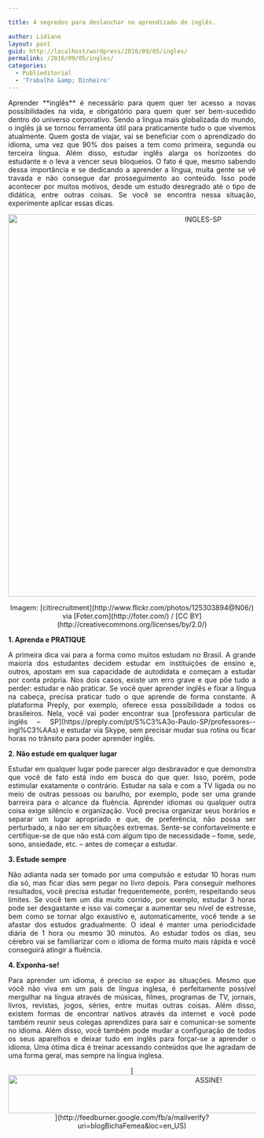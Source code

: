 ```yaml
---

title: 4 segredos para deslanchar no aprendizado do inglês.

author: Lidiane
layout: post
guid: http://localhost/wordpress/2016/09/05/ingles/
permalink: /2016/09/05/ingles/
categories:
  - Publieditorial
  - 'Trabalho &amp; Dinheiro'
---
```

<p align="justify">
  Aprender **inglês** é necessário para quem quer ter acesso a novas possibilidades na vida, e obrigatório para quem quer ser bem-sucedido dentro do universo corporativo. Sendo a língua mais globalizada do mundo, o inglês já se tornou ferramenta útil para praticamente tudo o que vivemos atualmente. Quem gosta de viajar, vai se beneficiar com o aprendizado do idioma, uma vez que 90% dos países a tem como primeira, segunda ou terceira língua. Além disso, estudar inglês alarga os horizontes do estudante e o leva a vencer seus bloqueios. O fato é que, mesmo sabendo dessa importância e se dedicando a aprender a língua, muita gente se vê travada e não consegue dar prosseguimento ao conteúdo. Isso pode acontecer por muitos motivos, desde um estudo desregrado até o tipo de didática, entre outras coisas. Se você se encontra nessa situação, experimente aplicar essas dicas.
</p>

<p align="center">
  <img class="alignnone size-full wp-image-12881" src="http://www.trololodemulher.com.br/blog/wp-content/uploads/2016/09/INGLES-SP.jpg" alt="INGLES-SP" width="778" height="778" />
</p>

<p align="center">
  Imagem: [citirecruitment](http://www.flickr.com/photos/125303894@N06/)  via [Foter.com](http://foter.com/)  / [CC BY](http://creativecommons.org/licenses/by/2.0/) 
</p>

<p align="justify">
  <b>1. Aprenda e PRATIQUE</b>
</p>

<p align="justify">
  A primeira dica vai para a forma como muitos estudam no Brasil. A grande maioria dos estudantes decidem estudar em instituições de ensino e, outros, apostam em sua capacidade de autodidata e começam a estudar por conta própria. Nos dois casos, existe um erro grave e que põe tudo a perder: estudar e não praticar. Se você quer aprender inglês e fixar a língua na cabeça, precisa praticar tudo o que aprende de forma constante. A plataforma Preply, por exemplo, oferece essa possibilidade a todos os brasileiros. Nela, você vai poder encontrar sua [professora particular de inglês – SP](https://preply.com/pt/S%C3%A3o-Paulo-SP/professores--ingl%C3%AAs)  e estudar via Skype, sem precisar mudar sua rotina ou ficar horas no trânsito para poder aprender inglês.
</p>

<p align="justify">
  <b>2. Não estude em qualquer lugar</b>
</p>

<p align="justify">
  Estudar em qualquer lugar pode parecer algo desbravador e que demonstra que você de fato está indo em busca do que quer. Isso, porém, pode estimular exatamente o contrário. Estudar na sala e com a TV ligada ou no meio de outras pessoas ou barulho, por exemplo, pode ser uma grande barreira para o alcance da fluência. Aprender idiomas ou qualquer outra coisa exige silêncio e organização. Você precisa organizar seus horários e separar um lugar apropriado e que, de preferência, não possa ser perturbado, a não ser em situações extremas. Sente-se confortavelmente e certifique-se de que não está com algum tipo de necessidade – fome, sede, sono, ansiedade, etc. – antes de começar a estudar.
</p>

<p align="justify">
  <b>3. Estude sempre</b>
</p>

<p align="justify">
  Não adianta nada ser tomado por uma compulsão e estudar 10 horas num dia só, mas ficar dias sem pegar no livro depois. Para conseguir melhores resultados, você precisa estudar frequentemente, porém, respeitando seus limites. Se você tem um dia muito corrido, por exemplo, estudar 3 horas pode ser desgastante e isso vai começar a aumentar seu nível de estresse, bem como se tornar algo exaustivo e, automaticamente, você tende a se afastar dos estudos gradualmente. O ideal é manter uma periodicidade diária de 1 hora ou mesmo 30 minutos. Ao estudar todos os dias, seu cérebro vai se familiarizar com o idioma de forma muito mais rápida e você conseguirá atingir a fluência.
</p>

<p align="justify">
  <b>4. Exponha-se!</b>
</p>

<p align="justify">
  Para aprender um idioma, é preciso se expor às situações. Mesmo que você não viva em um país de língua inglesa, é perfeitamente possível mergulhar na língua através de músicas, filmes, programas de TV, jornais, livros, revistas, jogos, séries, entre muitas outras coisas. Além disso, existem formas de encontrar nativos através da internet e você pode também reunir seus colegas aprendizes para sair e comunicar-se somente no idioma. Além disso, você também pode mudar a configuração de todos os seus aparelhos e deixar tudo em inglês para forçar-se a aprender o idioma. Uma ótima dica é treinar acessando conteúdos que lhe agradam de uma forma geral, mas sempre na língua inglesa.
</p>

<p align="center">
  [<img class="alignnone size-full wp-image-10439" src="http://www.trololodemulher.com.br/blog/wp-content/uploads/2014/09/ASSINE.png" alt="ASSINE!" width="800" height="78" />](http://feedburner.google.com/fb/a/mailverify?uri=blogBichaFemea&loc=en_US) 
</p>

<p align="justify">